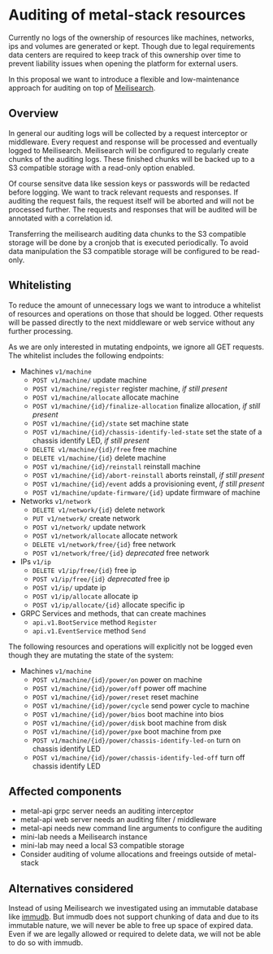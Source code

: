 # Auditing of metal-stack resources

Currently no logs of the ownership of resources like machines, networks, ips and volumes are generated or kept. Though due to legal requirements data centers are required to keep track of this ownership over time to prevent liability issues when opening the platform for external users.

In this proposal we want to introduce a flexible and low-maintenance approach for auditing on top of [Meilisearch](https://www.meilisearch.com/).

## Overview

In general our auditing logs will be collected by a request interceptor or middleware. Every request and response will be processed and eventually logged to Meilisearch.
Meilisearch will be configured to regularly create chunks of the auditing logs. These finished chunks will be backed up to a S3 compatible storage with a read-only option enabled.

Of course sensitve data like session keys or passwords will be redacted before logging. We want to track relevant requests and responses. If auditing the request fails, the request itself will be aborted and will not be processed further. The requests and responses that will be audited will be annotated with a correlation id.

Transferring the meilisearch auditing data chunks to the S3 compatible storage will be done by a cronjob that is executed periodically.
To avoid data manipulation the S3 compatible storage will be configured to be read-only.

## Whitelisting

To reduce the amount of unnecessary logs we want to introduce a whitelist of resources and operations on those that should be logged.
Other requests will be passed directly to the next middleware or web service without any further processing.

As we are only interested in mutating endpoints, we ignore all GET requests.
The whitelist includes the following endpoints:

- Machines `v1/machine`
  - `POST v1/machine/` update machine
  - `POST v1/machine/register` register machine, _if still present_
  - `POST v1/machine/allocate` allocate machine
  - `POST v1/machine/{id}/finalize-allocation` finalize allocation, _if still present_
  - `POST v1/machine/{id}/state` set machine state
  - `POST v1/machine/{id}/chassis-identify-led-state` set the state of a chassis identify LED, _if still present_
  - `DELETE v1/machine/{id}/free` free machine
  - `DELETE v1/machine/{id}` delete machine
  - `POST v1/machine/{id}/reinstall` reinstall machine
  - `POST v1/machine/{id}/abort-reinstall` aborts reinstall, _if still present_
  - `POST v1/machine/{id}/event` adds a provisioning event, _if still present_
  - `POST v1/machine/update-firmware/{id}` update firmware of machine
- Networks `v1/network`
  - `DELETE v1/network/{id}` delete network
  - `PUT v1/network/` create network
  - `POST v1/network/` update network
  - `POST v1/network/allocate` allocate network
  - `DELETE v1/network/free/{id}` free network
  - `POST v1/network/free/{id}` _deprecated_ free network
- IPs `v1/ip`
  - `DELETE v1/ip/free/{id}` free ip
  - `POST v1/ip/free/{id}` _deprecated_ free ip
  - `POST v1/ip/` update ip
  - `POST v1/ip/allocate` allocate ip
  - `POST v1/ip/allocate/{id}` allocate specific ip
- GRPC Services and methods, that can create machines
  - `api.v1.BootService` method `Register`
  - `api.v1.EventService` method `Send`

The following resources and operations will explicitly not be logged even though they are mutating the state of the system:

- Machines `v1/machine`
  - `POST v1/machine/{id}/power/on` power on machine
  - `POST v1/machine/{id}/power/off` power off machine
  - `POST v1/machine/{id}/power/reset` reset machine
  - `POST v1/machine/{id}/power/cycle` send power cycle to machine
  - `POST v1/machine/{id}/power/bios` boot machine into bios
  - `POST v1/machine/{id}/power/disk` boot machine from disk
  - `POST v1/machine/{id}/power/pxe` boot machine from pxe
  - `POST v1/machine/{id}/power/chassis-identify-led-on` turn on chassis identify LED
  - `POST v1/machine/{id}/power/chassis-identify-led-off` turn off chassis identify LED

## Affected components

- metal-api grpc server needs an auditing interceptor
- metal-api web server needs an auditing filter / middleware
- metal-api needs new command line arguments to configure the auditing
- mini-lab needs a Meilisearch instance
- mini-lab may need a local S3 compatible storage
- Consider auditing of volume allocations and freeings outside of metal-stack

## Alternatives considered

Instead of using Meilisearch we investigated using an immutable database like [immudb](https://immudb.io/). But immudb does not support chunking of data and due to its immutable nature, we will never be able to free up space of expired data. Even if we are legally allowed or required to delete data, we will not be able to do so with immudb.
